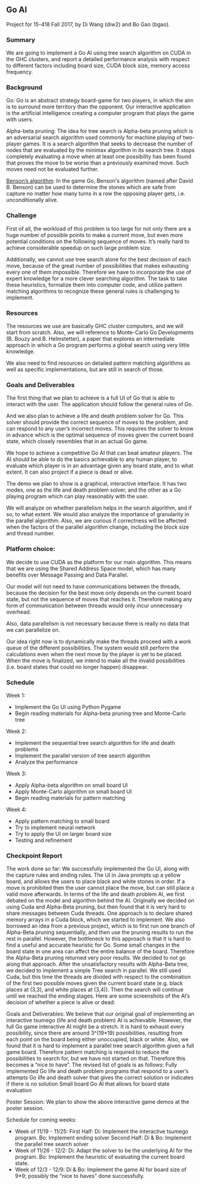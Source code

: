 ## Go AI
Project for 15-418 Fall 2017, by Di Wang (diw2) and Bo Gao (bgao).
### Summary		

We are going to implement a Go AI using tree search algorithm on CUDA in the GHC clusters, and report a detailed performance analysis with respect to different factors including board size, CUDA block size, memory access frequency.

### Background

Go: 
Go is an abstract strategy board-game for two players, in which the aim is to surround more territory than the opponent. Our interactive application is the artificial intelligence creating a computer program that plays the game with users. 

Alpha-beta pruning:
The idea for tree search is Alpha-beta pruning which is an adversarial search algorithm used commonly for machine playing of two-player games. It is a search algorithm that seeks to decrease the number of nodes that are evaluated by the minimax algorithm in its search tree. It stops completely evaluating a move when at least one possibility has been found that proves the move to be worse than a previously examined move. Such moves need not be evaluated further. 

[Benson’s algorithm](https://en.wikipedia.org/wiki/Benson%27s_algorithm_(Go)):
In the game Go, Benson's algorithm (named after David B. Benson) can be used to determine the stones which are safe from capture no matter how many turns in a row the opposing player gets, i.e. unconditionally alive.

### Challenge

First of all, the workload of this problem is too large for not only there are a huge number of possible points to make a current move, but even more potential conditions on the following sequence of moves. It’s really hard to achieve considerable speedup on such large problem size. 

Additionally, we cannot use tree search alone for the best decision of each move, because of the great number of possibilities that makes exhausting every one of them impossible. Therefore we have to incorporate the use of expert knowledge for a more clever searching algorithm. The task to take these heuristics, formalize them into computer code, and utilize pattern matching algorithms to recognize these general rules is challenging to implement. 

### Resources

The resources we use are basically GHC cluster computers, and we will start from scratch. Also, we will reference to Monte-Carlo Go Developments (B. Bouzy and B. Helmstetter), a paper that explores an intermediate approach in which a Go program performs a global search using very little knowledge.

We also need to find resources on detailed pattern matching algorithms as well as specific implementations, but are still in search of those. 

### Goals and Deliverables

The first thing that we plan to achieve is a full UI of Go that is able to interact with the user. 
The application should follow the general rules of Go.

And we also plan to achieve a life and death problem solver for Go. This solver should provide the correct sequence of moves to the problem, and can respond to any user’s incorrect moves. This requires the solver to know in advance which is the optimal sequence of moves given the current board state, which closely resembles that in an actual Go game.

We hope to achieve a competitive Go AI that can beat amateur players. The AI should be able to do the basics achievable to any human player, to evaluate which player is in an advantage given any board state, and to what extent. It can also project if a piece is dead or alive. 

The demo we plan to show is a graphical, interactive interface. It has two modes, one as the life and death problem solver, and the other as a Go playing program which can play reasonably with the user. 

We will analyze on whether parallelism helps in the search algorithm, and if so, to what extent. We would also analyze the importance of granularity in the parallel algorithm. Also, we are curious if correctness will be affected when the factors of the parallel algorithm change, including the block size and thread number.

### Platform choice: 

We decide to use CUDA as the platform for our main algorithm. This means that we are using the Shared Address Space model, which has many benefits over Message Passing and Data Parallel. 

Our model will not need to have communications between the threads, because the decision for the best move only depends on the current board state, but not the sequence of moves that reaches it. Therefore making any form of communication between threads would only incur unnecessary overhead.

Also, data parallelism is not necessary because there is really no data that we can parallelize on.

Our idea right now is to dynamically make the threads proceed with a work queue of the different possibilities. The system would still perform the calculations even when the next move by the player is yet to be placed. When the move is finalized, we intend to make all the invalid possibilities (i.e. board states that could no longer happen) disappear. 

### Schedule

Week 1: 
  - Implement the Go UI using Python Pygame 
  - Begin reading materials for Alpha-beta pruning tree and Monte-Carlo tree
  
Week 2: 
  - Implement the sequential tree search algorithm for life and death problems
  - Implement the parallel version of tree search algorithm 
  - Analyze the performance
  
Week 3:
  - Apply Alpha-beta algorithm on small board UI
  - Apply Monte-Carlo algorithm on small board UI
  - Begin reading materials for pattern matching

Week 4: 
  - Apply pattern matching to small board
  - Try to implement neural network 
  - Try to apply the UI on larger board size
  - Testing and refinement
  
### Checkpoint Report  

The work done so far:
We successfully implemented the Go UI, along with the capture rules and ending rules. The UI in Java prompts up a yellow board, and allows the users to place black and white stones in order. If a move is prohibited then the user cannot place the move, but can still place a valid move afterwards. 
In terms of the life and death problem AI, we first debated on the model and algorithm behind the AI. Originally we decided on using Cuda and Alpha-Beta pruning, but then found that it is very hard to share messages between Cuda threads. 
One approach is to declare shared memory arrays in a Cuda block, which we started to implement. We also borrowed an idea from a previous project, which is to first run one branch of Alpha-Beta pruning sequentially, and then use the pruning results to run the rest in parallel. However, the bottleneck to this approach is that it is hard to find a useful and accurate heuristic for Go. Some small changes in the board state in one area can affect the entire balance of the board. Therefore the Alpha-Beta pruning returned very poor results. We decided to not go along that approach.
After the unsatisfactory results with Alpha-Beta tree, we decided to implement a simple Tree search in parallel. We still used Cuda, but this time the threads are divided with respect to the combination of the first two possible moves given the current board state (e.g. black places at (3,3), and white places at (3,4)). Then the search will continue until we reached the ending stages.
Here are some screenshots of the AI’s decision of whether a piece is alive or dead:

Goals and Deliverables:
We believe that our original goal of implementing an interactive tsumego (life and death problem) AI is achievable. However, the full Go game interactive AI might be a stretch. It is hard to exhaust every possibility, since there are around 3^(19*19) possibilities, resulting from each point on the board being either unoccupied, black or white. Also, we found that it is hard to implement a parallel tree search algorithm given a full game board. Therefore pattern matching is required to reduce the possibilities to search for, but we have not started on that. Therefore this becomes a “nice to have”. 
The revised list of goals is as follows:
Fully implemented Go life and death problem programs that respond to a user’s attempts
Go life and death solver that gives the correct solution or indicates if there is no solution
Small board Go AI that allows for board state evaluation

Poster Session:
We plan to show the above interactive game demos at the poster session. 

Schedule for coming weeks:
- Week of 11/19 - 11/25:
	First Half: Di: Implement the interactive tsumego program. Bo: Implement ending solver
	Second Half: Di & Bo: Implement the parallel tree search solver
- Week of 11/26 - 12/2:
	Di: Adapt the solver to be the underlying AI for the program. Bo: Implement the heuristic of evaluating the current board state.
- Week of 12/3 - 12/9:
  Di & Bo: Implement the game AI for board size of 9*9; possibly the “nice to haves” done successfully.


